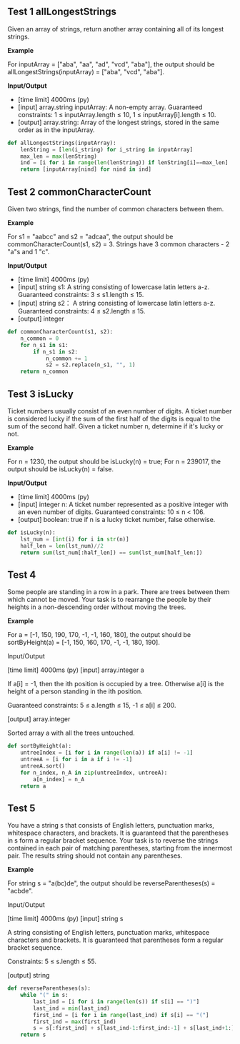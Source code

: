 ## Test 1 allLongestStrings

Given an array of strings, return another array containing all of its longest strings.

**Example**

For inputArray = ["aba", "aa", "ad", "vcd", "aba"], the output should be allLongestStrings(inputArray) = ["aba", "vcd", "aba"].

**Input/Output**

* [time limit] 4000ms (py)
* [input] array.string inputArray: A non-empty array. Guaranteed constraints: 1 ≤ inputArray.length ≤ 10, 1 ≤ inputArray[i].length ≤ 10.
* [output] array.string: Array of the longest strings, stored in the same order as in the inputArray.

```python
def allLongestStrings(inputArray):
    lenString = [len(i_string) for i_string in inputArray]
    max_len = max(lenString)
    ind = [i for i in range(len(lenString)) if lenString[i]==max_len]
    return [inputArray[nind] for nind in ind]
```    

## Test 2 commonCharacterCount
Given two strings, find the number of common characters between them.

**Example**

For s1 = "aabcc" and s2 = "adcaa", the output should be
commonCharacterCount(s1, s2) = 3. Strings have 3 common characters - 2 "a"s and 1 "c".

**Input/Output**

* [time limit] 4000ms (py)
* [input] string s1: A string consisting of lowercase latin letters a-z. Guaranteed constraints: 3 ≤ s1.length ≤ 15.
* [input] string s2： A string consisting of lowercase latin letters a-z. Guaranteed constraints: 4 ≤ s2.length ≤ 15.
* [output] integer

```python
def commonCharacterCount(s1, s2):
    n_common = 0
    for n_s1 in s1:
        if n_s1 in s2:
            n_common += 1
            s2 = s2.replace(n_s1, "", 1)
    return n_common
```

## Test 3 isLucky

Ticket numbers usually consist of an even number of digits. A ticket number is considered lucky if the sum of the first half of the digits is equal to the sum of the second half. Given a ticket number n, determine if it's lucky or not.

**Example**

For n = 1230, the output should be isLucky(n) = true;
For n = 239017, the output should be isLucky(n) = false.

**Input/Output**

* [time limit] 4000ms (py)
* [input] integer n: A ticket number represented as a positive integer with an even number of digits. Guaranteed constraints: 10 ≤ n < 106.
* [output] boolean: true if n is a lucky ticket number, false otherwise.

```python
def isLucky(n):
    lst_num = [int(i) for i in str(n)]
    half_len = len(lst_num)//2
    return sum(lst_num[:half_len]) == sum(lst_num[half_len:])
```

## Test 4

Some people are standing in a row in a park. There are trees between them which cannot be moved. Your task is to rearrange the people by their heights in a non-descending order without moving the trees.

**Example**

For a = [-1, 150, 190, 170, -1, -1, 160, 180], the output should be
sortByHeight(a) = [-1, 150, 160, 170, -1, -1, 180, 190].

Input/Output

[time limit] 4000ms (py)
[input] array.integer a

If a[i] = -1, then the ith position is occupied by a tree. Otherwise a[i] is the height of a person standing in the ith position.

Guaranteed constraints:
5 ≤ a.length ≤ 15,
-1 ≤ a[i] ≤ 200.

[output] array.integer

Sorted array a with all the trees untouched.    

```python
def sortByHeight(a):
    untreeIndex = [i for i in range(len(a)) if a[i] != -1]
    untreeA = [i for i in a if i != -1]
    untreeA.sort()
    for n_index, n_A in zip(untreeIndex, untreeA):
        a[n_index] = n_A
    return a
```

## Test 5

You have a string s that consists of English letters, punctuation marks, whitespace characters, and brackets. It is guaranteed that the parentheses in s form a regular bracket sequence. Your task is to reverse the strings contained in each pair of matching parentheses, starting from the innermost pair. The results string should not contain any parentheses.

**Example**

For string s = "a(bc)de", the output should be
reverseParentheses(s) = "acbde".

Input/Output

[time limit] 4000ms (py)
[input] string s

A string consisting of English letters, punctuation marks, whitespace characters and brackets. It is guaranteed that parentheses form a regular bracket sequence.

Constraints:
5 ≤ s.length ≤ 55.

[output] string

```python
def reverseParentheses(s):
    while "(" in s:
        last_ind = [i for i in range(len(s)) if s[i] == ")"]
        last_ind = min(last_ind)
        first_ind = [i for i in range(last_ind) if s[i] == "("]
        first_ind = max(first_ind)
        s = s[:first_ind] + s[last_ind-1:first_ind:-1] + s[last_ind+1:]
    return s
```
